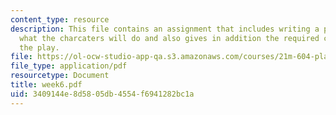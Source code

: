 ```yaml
---
content_type: resource
description: This file contains an assignment that includes writing a play/scene given
  what the charcaters will do and also gives in addition the required conditions for
  the play.
file: https://ol-ocw-studio-app-qa.s3.amazonaws.com/courses/21m-604-playwriting-i-spring-2005/3409144e8d5805db4554f6941282bc1a_week6.pdf
file_type: application/pdf
resourcetype: Document
title: week6.pdf
uid: 3409144e-8d58-05db-4554-f6941282bc1a
---
```

